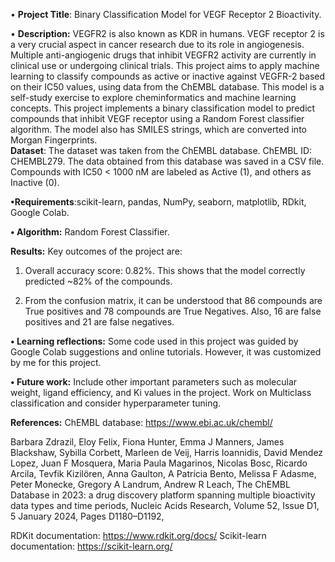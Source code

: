 • **Project Title**: Binary Classification Model for VEGF Receptor 2 Bioactivity.


• **Description:** VEGFR2 is also known as KDR in humans. VEGF receptor 2 is a very crucial aspect in cancer research due to its role in angiogenesis. Multiple anti-angiogenic drugs that inhibit VEGFR2 activity are currently in clinical use or undergoing clinical trials. This project aims to apply machine learning to classify compounds as active or inactive against VEGFR-2 based on their IC50 values, using data from the ChEMBL database. This model is a self-study exercise to explore cheminformatics and machine learning concepts.
This project implements a binary classification model to predict compounds that inhibit VEGF receptor using a Random Forest classifier algorithm. The model also has SMILES strings, which are converted into Morgan Fingerprints.  
**Dataset**: The dataset was taken from the ChEMBL database. ChEMBL ID: CHEMBL279.
The data obtained from this database was saved in a CSV file. Compounds with IC50 < 1000 nM are labeled as Active (1), and others as Inactive (0). 


**•Requirements**:scikit-learn, pandas, NumPy, seaborn, matplotlib, RDkit, Google Colab.


**• Algorithm:** Random Forest Classifier. 


**Results:**  Key outcomes of the project are:
 1. Overall accuracy score: 0.82%. This shows that the model correctly predicted ~82% of the compounds.
    
2. From the confusion matrix, it can be understood that 86  compounds are True positives and 78 compounds are True Negatives. Also, 16 are false positives and 21 are false negatives.

    
**• Learning reflections:** Some code used in this project was guided by Google Colab suggestions and online tutorials. However, it was customized by me for this project.


**• Future work:** Include other important parameters such as molecular weight, ligand efficiency, and Ki values in the project. Work on Multiclass classification and consider hyperparameter tuning.


**References:**  ChEMBL database: https://www.ebi.ac.uk/chembl/


Barbara Zdrazil, Eloy Felix, Fiona Hunter, Emma J Manners, James Blackshaw, Sybilla Corbett, Marleen de Veij, Harris Ioannidis, David Mendez Lopez, Juan F Mosquera, Maria Paula Magarinos, Nicolas Bosc, Ricardo Arcila, Tevfik Kizilören, Anna Gaulton, A Patrícia Bento, Melissa F Adasme, Peter Monecke, Gregory A Landrum, Andrew R Leach, The ChEMBL Database in 2023: a drug discovery platform spanning multiple bioactivity data types and time periods, Nucleic Acids Research, Volume 52, Issue D1, 5 January 2024, Pages D1180–D1192,


RDKit documentation: https://www.rdkit.org/docs/
Scikit-learn documentation: https://scikit-learn.org/

